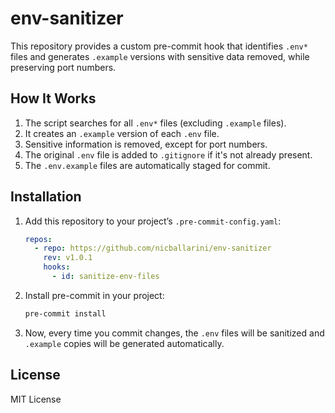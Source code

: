 # env-sanitizer

This repository provides a custom pre-commit hook that identifies `.env*` files and generates `.example` versions with sensitive data removed, while preserving port numbers.

## How It Works

1. The script searches for all `.env*` files (excluding `.example` files).
2. It creates an `.example` version of each `.env` file.
3. Sensitive information is removed, except for port numbers.
4. The original `.env` file is added to `.gitignore` if it's not already present.
5. The `.env.example` files are automatically staged for commit.

## Installation

1. Add this repository to your project’s `.pre-commit-config.yaml`:

    ```yaml
    repos:
      - repo: https://github.com/nicballarini/env-sanitizer
        rev: v1.0.1
        hooks:
          - id: sanitize-env-files
    ```

2. Install pre-commit in your project:

    ```bash
    pre-commit install
    ```

3. Now, every time you commit changes, the `.env` files will be sanitized and `.example` copies will be generated automatically.

## License

MIT License
